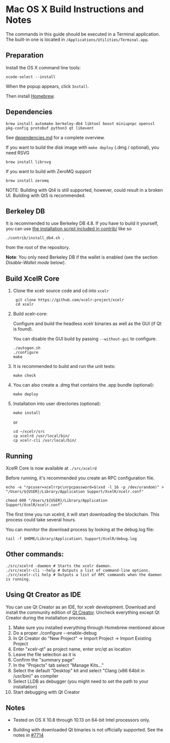 Mac OS X Build Instructions and Notes
====================================
The commands in this guide should be executed in a Terminal application.
The built-in one is located in `/Applications/Utilities/Terminal.app`.

Preparation
-----------
Install the OS X command line tools:

`xcode-select --install`

When the popup appears, click `Install`.

Then install [Homebrew](https://brew.sh).

Dependencies
----------------------

    brew install automake berkeley-db4 libtool boost miniupnpc openssl pkg-config protobuf python3 qt libevent

See [dependencies.md](dependencies.md) for a complete overview.

If you want to build the disk image with `make deploy` (.dmg / optional), you need RSVG

    brew install librsvg

If you want to build with ZeroMQ support
    
    brew install zeromq

NOTE: Building with Qt4 is still supported, however, could result in a broken UI. Building with Qt5 is recommended.

Berkeley DB
-----------
It is recommended to use Berkeley DB 4.8. If you have to build it yourself,
you can use [the installation script included in contrib/](/contrib/install_db4.sh)
like so

```shell
./contrib/install_db4.sh .
```

from the root of the repository.

**Note**: You only need Berkeley DB if the wallet is enabled (see the section *Disable-Wallet mode* below).

Build XcelR Core
------------------------

1. Clone the xcelr source code and cd into `xcelr`

        git clone https://github.com/xcelr-project/xcelr
        cd xcelr

2.  Build xcelr-core:

    Configure and build the headless xcelr binaries as well as the GUI (if Qt is found).

    You can disable the GUI build by passing `--without-gui` to configure.

        ./autogen.sh
        ./configure
        make

3.  It is recommended to build and run the unit tests:

        make check

4.  You can also create a .dmg that contains the .app bundle (optional):

        make deploy

5.  Installation into user directories (optional):

        make install

    or

        cd ~/xcelr/src
        cp xcelrd /usr/local/bin/
        cp xcelr-cli /usr/local/bin/

Running
-------

XcelR Core is now available at `./src/xcelrd`

Before running, it's recommended you create an RPC configuration file.

    echo -e "rpcuser=xcelrrpc\nrpcpassword=$(xxd -l 16 -p /dev/urandom)" > "/Users/${USER}/Library/Application Support/XcelR/xcelr.conf"

    chmod 600 "/Users/${USER}/Library/Application Support/XcelR/xcelr.conf"

The first time you run xcelrd, it will start downloading the blockchain. This process could take several hours.

You can monitor the download process by looking at the debug.log file:

    tail -f $HOME/Library/Application\ Support/XcelR/debug.log

Other commands:
-------

    ./src/xcelrd -daemon # Starts the xcelr daemon.
    ./src/xcelr-cli --help # Outputs a list of command-line options.
    ./src/xcelr-cli help # Outputs a list of RPC commands when the daemon is running.

Using Qt Creator as IDE
------------------------
You can use Qt Creator as an IDE, for xcelr development.
Download and install the community edition of [Qt Creator](https://www.qt.io/download/).
Uncheck everything except Qt Creator during the installation process.

1. Make sure you installed everything through Homebrew mentioned above
2. Do a proper ./configure --enable-debug
3. In Qt Creator do "New Project" -> Import Project -> Import Existing Project
4. Enter "xcelr-qt" as project name, enter src/qt as location
5. Leave the file selection as it is
6. Confirm the "summary page"
7. In the "Projects" tab select "Manage Kits..."
8. Select the default "Desktop" kit and select "Clang (x86 64bit in /usr/bin)" as compiler
9. Select LLDB as debugger (you might need to set the path to your installation)
10. Start debugging with Qt Creator

Notes
-----

* Tested on OS X 10.8 through 10.13 on 64-bit Intel processors only.

* Building with downloaded Qt binaries is not officially supported. See the notes in [#7714](https://github.com/bitcoin/bitcoin/issues/7714)
